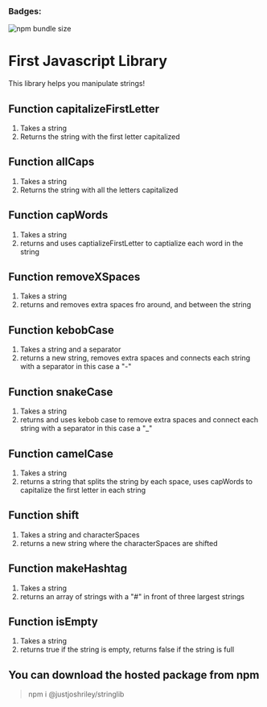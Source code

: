 ### Badges:

![npm bundle size](https://img.shields.io/bundlephobia/min/@justjoshriley/stringlib?logoColor=Green&style=plastic)

# First Javascript Library

This library helps you manipulate strings!

## Function capitalizeFirstLetter
1) Takes a string
2) Returns the string with the first letter capitalized


## Function allCaps
1) Takes a string
2) Returns the string with all the letters capitalized

## Function capWords
1) Takes a string
2) returns and uses captializeFirstLetter to captialize each word in the string

## Function removeXSpaces
1) Takes a string
2) returns and removes extra spaces fro around, and between the string

## Function kebobCase
1) Takes a string and a separator
2) returns a new string, removes extra spaces and connects each string with a separator in this case a "-"

## Function snakeCase 
1) Takes a string
2) returns and uses kebob case to remove extra spaces and connect each string with a separator in this case a "_"

## Function camelCase
1) Takes a string
2) returns a string that splits the string by each space, uses capWords to capitalize the first letter in each string

## Function shift
1) Takes a string and characterSpaces
2) returns a new string where the characterSpaces are shifted

## Function makeHashtag
1) Takes a string
2) returns an array of strings with a "#" in front of three largest strings

## Function isEmpty
1) Takes a string
2) returns true if the string is empty, returns false if the string is full

## You can download the hosted package from npm
> npm i @justjoshriley/stringlib


